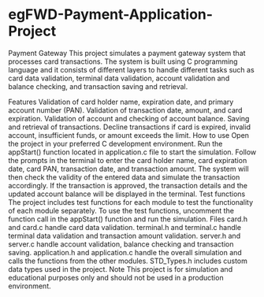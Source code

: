 # egFWD-Payment-Application-Project

Payment Gateway
This project simulates a payment gateway system that processes card transactions. The system is built using C programming language and it consists of different layers to handle different tasks such as card data validation, terminal data validation, account validation and balance checking, and transaction saving and retrieval.

Features
Validation of card holder name, expiration date, and primary account number (PAN).
Validation of transaction date, amount, and card expiration.
Validation of account and checking of account balance.
Saving and retrieval of transactions.
Decline transactions if card is expired, invalid account, insufficient funds, or amount exceeds the limit.
How to use
Open the project in your preferred C development environment.
Run the appStart() function located in application.c file to start the simulation.
Follow the prompts in the terminal to enter the card holder name, card expiration date, card PAN, transaction date, and transaction amount.
The system will then check the validity of the entered data and simulate the transaction accordingly.
If the transaction is approved, the transaction details and the updated account balance will be displayed in the terminal.
Test functions
The project includes test functions for each module to test the functionality of each module separately.
To use the test functions, uncomment the function call in the appStart() function and run the simulation.
Files
card.h and card.c handle card data validation.
terminal.h and terminal.c handle terminal data validation and transaction amount validation.
server.h and server.c handle account validation, balance checking and transaction saving.
application.h and application.c handle the overall simulation and calls the functions from the other modules.
STD_Types.h includes custom data types used in the project.
Note
This project is for simulation and educational purposes only and should not be used in a production environment.
